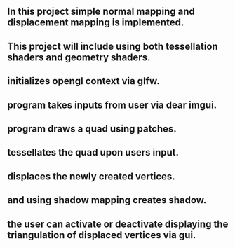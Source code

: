 ## In this project simple normal mapping and displacement mapping is implemented.  

## This project will include using both tessellation shaders and geometry shaders.

## initializes opengl context via glfw. 

## program takes inputs from user via dear imgui.

## program draws a quad using patches.

## tessellates the quad upon users input.

## displaces the newly created vertices.

## and using shadow mapping creates shadow.

## the user can activate or deactivate displaying the triangulation of displaced vertices via gui.





